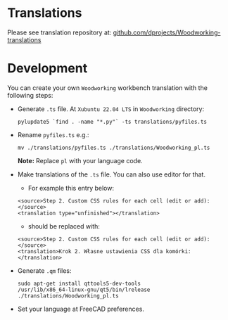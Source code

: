 # Translations

Please see translation repository at: [github.com/dprojects/Woodworking-translations](https://github.com/dprojects/Woodworking-translations)

# Development

You can create your own `Woodworking` workbench translation with the following steps:

* Generate `.ts` file. At `Xubuntu 22.04 LTS` in `Woodworking` directory:
	
	```
	pylupdate5 `find . -name "*.py"` -ts translations/pyfiles.ts
	```
	
* Rename `pyfiles.ts` e.g.:

	```
	mv ./translations/pyfiles.ts ./translations/Woodworking_pl.ts
	```
	
	**Note:** Replace `pl` with your language code.
	
* Make translations of the `.ts` file. You can also use editor for that.

	* For example this entry below:
	```
	<source>Step 2. Custom CSS rules for each cell (edit or add):</source>
	<translation type="unfinished"></translation>
	```
	* should be replaced with:
	```
	<source>Step 2. Custom CSS rules for each cell (edit or add):</source>
	<translation>Krok 2. Własne ustawienia CSS dla komórki:</translation>
	```

* Generate `.qm` files:
	
	```
	sudo apt-get install qttools5-dev-tools
	/usr/lib/x86_64-linux-gnu/qt5/bin/lrelease ./translations/Woodworking_pl.ts
	```

* Set your language at FreeCAD preferences.
